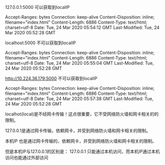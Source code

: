 
127.0.0.1:5000 可以获取到localIP

Accept-Ranges: bytes
Connection: keep-alive
Content-Disposition: inline; filename="index.html"
Content-Length: 6886
Content-Type: text/html; charset=utf-8
Date: Tue, 24 Mar 2020 05:54:12 GMT
Last-Modified: Tue, 24 Mar 2020 05:52:28 GMT

localhost:5000 不可以获取到localIP

Accept-Ranges: bytes
Connection: keep-alive
Content-Disposition: inline; filename="index.html"
Content-Length: 6886
Content-Type: text/html; charset=utf-8
Date: Tue, 24 Mar 2020 05:55:04 GMT
Last-Modified: Tue, 24 Mar 2020 05:52:28 GMT

http://10.224.36.179:5000 不可以获取到localIP

Accept-Ranges: bytes
Connection: keep-alive
Content-Disposition: inline; filename="index.html"
Content-Length: 6886
Content-Type: text/html; charset=utf-8
Date: Tue, 24 Mar 2020 05:57:38 GMT
Last-Modified: Tue, 24 Mar 2020 05:52:28 GMT


localhot(local)是不经网卡传输！这点很重要，它不受网络防火墙和网卡相关的的限制。

127.0.0.1是通过网卡传输，依赖网卡，并受到网络防火墙和网卡相关的限制。

本机IP 也是通过网卡传输的，依赖网卡，并受到网络防火墙和网卡相关的限制。 

但是本机IP与127.0.0.1的区别是： 127.0.0.1 只能通过本机访问，而本机IP通过本机访问也能通过外部访问  